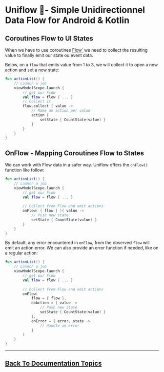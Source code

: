 
# Uniflow 🦄- Simple Unidirectionnel Data Flow for Android & Kotlin

## Coroutines Flow to UI States

When we have to use coroutines [Flow<T>`](https://kotlin.github.io/kotlinx.coroutines/kotlinx-coroutines-core/kotlinx.coroutines.flow/-flow/) 
we need to collect the resulting value to finally emit our state ou event data.

Below, on a `flow` that emits value from 1 to 3, we will collect it to open a new action and set a new state: 
```kotlin
fun actionList() {
    // Launch a job
    viewModelScope.launch {
        // get our Flow
        val flow = flow { ... }
        // Collect it
        flow.collect { value ->
            // Make an action per value
            action {
                setState { CountState(value) }
            }
        }
    }
}
```

## OnFlow - Mapping Coroutines Flow to States

We can work with Flow<T> data in a safer way. Uniflow offers the `onFlow()` function like follow:

```kotlin
fun actionList() {
    // Launch a job
    viewModelScope.launch {
        // get our Flow
        val flow = flow { ... }
        
        // Collect from Flow and emit actions
        onFlow( { flow } ){ value ->
            // Push new state
            setState { CountState(value) }
        }
    }
}
```

By default, any error encountered in `onFlow`, from the observed `flow` will emit an action error. We can also provide an error function if needed, like on a regular action:

```kotlin
fun actionList() {
    // Launch a job
    viewModelScope.launch {
        // get our Flow
        val flow = flow { ... }
        
        // Collect from Flow and emit actions
        onFlow( 
            flow = { flow },
            doAction = { value ->
                // Push new state
                setState { CountState(value) }
            },
            onError = { error, state -> 
                // Handle an error
            }
        )
    }
}
```

----

## [Back To Documentation Topics](../README.md#getting-started--documentation-)


